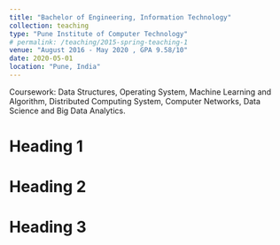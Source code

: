 ```yaml
---
title: "Bachelor of Engineering, Information Technology"
collection: teaching
type: "Pune Institute of Computer Technology"
# permalink: /teaching/2015-spring-teaching-1
venue: "August 2016 - May 2020 , GPA 9.58/10"
date: 2020-05-01
location: "Pune, India"
---
```


Coursework: Data Structures, Operating System, Machine Learning and Algorithm, Distributed Computing System, Computer Networks, Data Science and Big Data Analytics.

Heading 1
======

Heading 2
======

Heading 3
======

